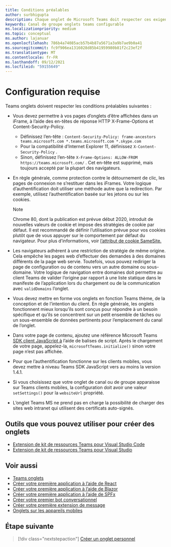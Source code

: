 ```yaml
---
title: Conditions préalables
author: surbhigupta
description: Chaque onglet de Microsoft Teams doit respecter ces exigences.
keywords: Canal de groupe onglets teams configurable
ms.localizationpriority: medium
ms.topic: conceptual
ms.author: lajanuar
ms.openlocfilehash: 786b4a74085acb57b4b87a5671a3a9b7ae9b0a41
ms.sourcegitcommit: fc9f906ea1316028d85b41959980b81f2c23ef2f
ms.translationtype: MT
ms.contentlocale: fr-FR
ms.lasthandoff: 09/12/2021
ms.locfileid: "59155649"
---
```

# <a name="prerequisites"></a>Configuration requise

Teams onglets doivent respecter les conditions préalables suivantes :

* Vous devez permettre à vos pages d’onglets d’être affichées dans un iFrame, à l’aide des en-têtes de réponse HTTP X-Frame-Options et Content-Security-Policy.
  * Définissez l’en-tête : `Content-Security-Policy: frame-ancestors teams.microsoft.com *.teams.microsoft.com *.skype.com`
  * Pour la compatibilité d’Internet Explorer 11, définissez `X-Content-Security-Policy` .
  * Sinon, définissez l’en-tête `X-Frame-Options: ALLOW-FROM https://teams.microsoft.com/` . Cet en-tête est supprimé, mais toujours accepté par la plupart des navigateurs.

* En règle générale, comme protection contre le détournement de clic, les pages de connexion ne s’restituer dans les iFrames. Votre logique d’authentification doit utiliser une méthode autre que la redirection. Par exemple, utilisez l’authentification basée sur les jetons ou sur les cookies.

    > [!NOTE]
    > Chrome 80, dont la publication est prévue début 2020, introduit de nouvelles valeurs de cookie et impose des stratégies de cookie par défaut. Il est recommandé de définir l’utilisation prévue pour vos cookies plutôt que de vous appuyer sur le comportement par défaut du navigateur. Pour plus d’informations, voir [l’attribut de cookie SameSite.](../../resources/samesite-cookie-update.md)

* Les navigateurs adhèrent à une restriction de stratégie de même origine. Cela empêche les pages web d’effectuer des demandes à des domaines différents de la page web servie. Toutefois, vous pouvez rediriger la page de configuration ou de contenu vers un autre domaine ou sous-domaine. Votre logique de navigation entre domaines doit permettre au client Teams de valider l’origine par rapport à une liste statique dans le manifeste de l’application lors du chargement ou de la communication avec `validDomains` l’onglet.

* Vous devez mettre en forme vos onglets en fonction Teams thème, de la conception et de l’intention du client. En règle générale, les onglets fonctionnent mieux lorsqu’ils sont conçus pour répondre à un besoin spécifique et qu’ils se concentrent sur un petit ensemble de tâches ou un sous-ensemble de données pertinents pour l’emplacement du canal de l’onglet.

* Dans votre page de contenu, ajoutez une référence Microsoft Teams [SDK client JavaScript à](/javascript/api/overview/msteams-client) l’aide de balises de script. Après le chargement de votre page, appelez-la, `microsoftTeams.initialize()` sinon votre page n’est pas affichée.

* Pour que l’authentification fonctionne sur les clients mobiles, vous devez mettre à niveau Teams SDK JavaScript vers au moins la version 1.4.1.

* Si vous choisissez que votre onglet de canal ou de groupe apparaisse sur Teams clients mobiles, la configuration doit avoir une valeur `setSettings()` pour la `websiteUrl` propriété.

* L’onglet Teams MS ne prend pas en charge la possibilité de charger des sites web intranet qui utilisent des certificats auto-signés.

## <a name="tools-you-can-use-to-build-tabs"></a>Outils que vous pouvez utiliser pour créer des onglets
* [Extension de kit de ressources Teams pour Visual Studio Code](../../toolkit/visual-studio-code-overview.md)
* [Extension de kit de ressources Teams pour Visual Studio](../../toolkit/visual-studio-overview.md)

## <a name="see-also"></a>Voir aussi

* [Teams onglets](~/tabs/what-are-tabs.md)
* [Créer votre première application à l’aide de React](../../get-started/first-app-react.md)
* [Créer votre première application à l’aide de Blazor](../../get-started/first-app-blazor.md)
* [Créer votre première application à l’aide de SPFx](../../get-started/first-app-spfx.md)
* [Créer votre premier bot conversationnel](../../get-started/first-app-bot.md)
* [Créer votre première extension de message](../../get-started/first-message-extension.md)
* [Onglets sur les appareils mobiles](~/tabs/design/tabs-mobile.md)

## <a name="next-step"></a>Étape suivante

> [!div class="nextstepaction"]
> [Créer un onglet personnel](~/tabs/how-to/create-personal-tab.md)
